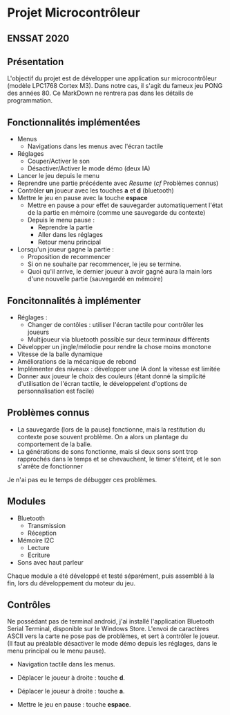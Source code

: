 # Projet Microcontrôleur

## ENSSAT 2020

## Présentation

L'objectif du projet est de développer une application sur microcontrôleur (modèle LPC1768 Cortex M3).
Dans notre cas, il s'agit du fameux jeu PONG des années 80.
Ce MarkDown ne rentrera pas dans les détails de programmation. 

## Fonctionnalités implémentées

* Menus
  * Navigations dans les menus avec l'écran tactile
* Réglages
  * Couper/Activer le son
  * Désactiver/Activer le mode démo (deux IA)
* Lancer le jeu depuis le menu
* Reprendre une partie précédente avec *Resume* (*cf* Problèmes connus)
* Contrôler **un** joueur avec les touches **a** et **d** (bluetooth)
* Mettre le jeu en pause avec la touche **espace**
  * Mettre en pause a pour effet de sauvegarder automatiquement l'état de la partie en mémoire (comme une sauvegarde du contexte)
  * Depuis le menu pause :
    * Reprendre la partie
    * Aller dans les réglages
    * Retour menu principal
* Lorsqu'un joueur gagne la partie  :
  * Proposition de recommencer
  * Si on ne souhaite par recommencer, le jeu se termine.
  * Quoi qu'il arrive, le dernier joueur à avoir gagné aura la main lors d'une nouvelle partie (sauvegardé en mémoire)

## Foncitonnalités à implémenter

* Réglages :
  * Changer de contôles : utiliser l'écran tactile pour contrôler les joueurs
  * Multijoueur via bluetooth possible sur deux terminaux différents
* Développer un jingle/mélodie pour rendre la chose moins monotone
* Vitesse de la balle dynamique
* Améliorations de la mécanique de rebond
* Implémenter des niveaux : développer une IA dont la vitesse est limitée
* Donner aux joueur le choix des couleurs (étant donné la simplicité d'utilisation de l'écran tactile, le développelent d'options de personnalisation est facile)

## Problèmes connus

* La sauvegarde (lors de la pause) fonctionne, mais la restitution du contexte pose souvent problème. On a alors un plantage du comportement de la balle.
* La générations de sons fonctionne, mais si deux sons sont trop rapprochés dans le temps et se chevauchent, le timer s'éteint, et le son s'arrête de fonctionner

Je n'ai pas eu le temps de débugger ces problèmes.

## Modules

* Bluetooth
  * Transmission
  * Réception
* Mémoire I2C
  * Lecture
  * Ecriture
* Sons avec haut parleur

Chaque module a été développé et testé séparément, puis assemblé à la fin, lors du développement du moteur du jeu.

## Contrôles

Ne possédant pas de terminal android, j'ai installé l'application Bluetooth Serial Terminal, disponible sur le Windows Store.
L'envoi de caractères ASCII vers la carte ne pose pas de problèmes, et sert à contrôler le joueur. (Il faut au préalable désactiver le mode démo depuis les réglages, dans le menu principal ou le menu pause).

* Navigation tactile dans les menus.

* Déplacer le joueur à droite : touche **d**.

* Déplacer le joueur à droite : touche **a**.

* Mettre le jeu en pause : touche **espace**.
